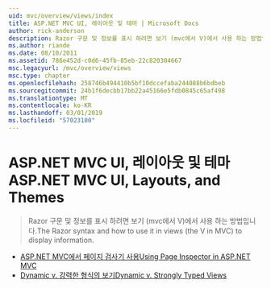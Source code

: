 ```yaml
---
uid: mvc/overview/views/index
title: ASP.NET MVC UI, 레이아웃 및 테마 | Microsoft Docs
author: rick-anderson
description: Razor 구문 및 정보를 표시 하려면 보기 (mvc에서 V)에서 사용 하는 방법입니다.
ms.author: riande
ms.date: 08/10/2011
ms.assetid: 786e452d-c0d6-45fb-85eb-22c820304667
msc.legacyurl: /mvc/overview/views
msc.type: chapter
ms.openlocfilehash: 258746b494410b5bf10dccefaba244088b6bdbeb
ms.sourcegitcommit: 24b1f6decbb17bb22a45166e5fdb0845c65af498
ms.translationtype: MT
ms.contentlocale: ko-KR
ms.lasthandoff: 03/01/2019
ms.locfileid: "57023100"
---
```

<a name="aspnet-mvc-ui-layouts-and-themes"></a><span data-ttu-id="e6bab-103">ASP.NET MVC UI, 레이아웃 및 테마</span><span class="sxs-lookup"><span data-stu-id="e6bab-103">ASP.NET MVC UI, Layouts, and Themes</span></span>
====================
> <span data-ttu-id="e6bab-104">Razor 구문 및 정보를 표시 하려면 보기 (mvc에서 V)에서 사용 하는 방법입니다.</span><span class="sxs-lookup"><span data-stu-id="e6bab-104">The Razor syntax and how to use it in views (the V in MVC) to display information.</span></span>


- [<span data-ttu-id="e6bab-105">ASP.NET MVC에서 페이지 검사기 사용</span><span class="sxs-lookup"><span data-stu-id="e6bab-105">Using Page Inspector in ASP.NET MVC</span></span>](using-page-inspector-in-aspnet-mvc.md)
- [<span data-ttu-id="e6bab-106">Dynamic v. 강력한 형식의 보기</span><span class="sxs-lookup"><span data-stu-id="e6bab-106">Dynamic v. Strongly Typed Views</span></span>](dynamic-v-strongly-typed-views.md)
